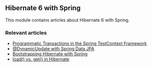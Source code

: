 ## Hibernate 6 with Spring

This module contains articles about Hibernate 6 with Spring.

### Relevant articles

- [Programmatic Transactions in the Spring TestContext Framework](https://www.baeldung.com/spring-test-programmatic-transactions)
- [@DynamicUpdate with Spring Data JPA](https://www.baeldung.com/spring-data-jpa-dynamicupdate)
- [Bootstrapping Hibernate with Spring](https://www.baeldung.com/hibernate-spring)
- [load() vs. get() in Hibernate](https://www.baeldung.com/hibernate-load-get-difference)

